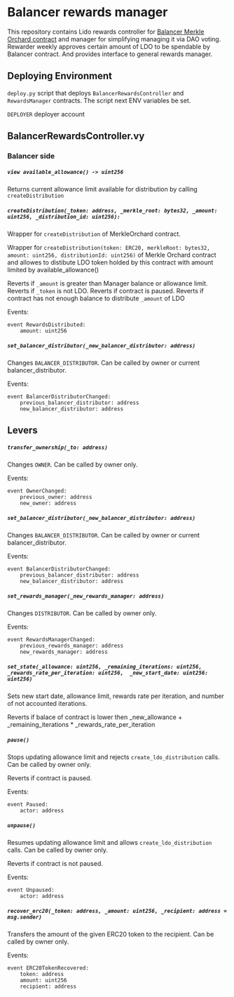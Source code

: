 # Balancer rewards manager

This repository contains Lido rewards controller for [Balancer Merkle Orchard contract](https://github.com/balancer-labs/balancer-v2-monorepo/blob/master/pkg/distributors/contracts/MerkleOrchard.sol) and manager for simplifying managing it via DAO voting.
Rewarder weekly approves certain amount of LDO to be spendable by Balancer contract. And provides interface to general rewards manager.

## Deploying Environment

`deploy.py` script that deploys `BalancerRewardsController` and `RewardsManager` contracts. The script next ENV variables be set.

`DEPLOYER` deployer account

## BalancerRewardsController.vy
### Balancer side

##### `view available_allowance() -> uint256`

Returns current allowance limit available for distribution by calling `createDistribution`

##### `createDistribution(_token: address, _merkle_root: bytes32, _amount: uint256, _distribution_id: uint256):`

Wrapper for `createDistribution` of MerkleOrchard contract.

Wrapper for `createDistribution(token: ERC20, merkleRoot: bytes32, amount: uint256, distributionId: uint256)`
of Merkle Orchard contract and allowes to distibute LDO token holded by this contract
with amount limited by available_allowance()

Reverts if `_amount` is greater than Manager balance or allowance limit.
Reverts if `_token` is not LDO.
Reverts if contract is paused.
Reverts if contract has not enough balance to distribute `_amount` of LDO

Events:

```vyper=
event RewardsDistributed:
    amount: uint256
```

##### `set_balancer_distributor(_new_balancer_distributor: address)`

Changes `BALANCER_DISTRIBUTOR`. Can be called by owner or current balancer_distributor.

Events:

```vyper=
event BalancerDistributorChanged:
    previous_balancer_distributor: address
    new_balancer_distributor: address
```

## Levers

##### `transfer_ownership(_to: address)`

Changes `OWNER`. Can be called by owner only.

Events:

```vyper=
event OwnerChanged:
    previous_owner: address
    new_owner: address
```


##### `set_balancer_distributor(_new_balancer_distributor: address)`

Changes `BALANCER_DISTRIBUTOR`. Can be called by owner or current balancer_distributor.

Events:

```vyper=
event BalancerDistributorChanged:
    previous_balancer_distributor: address
    new_balancer_distributor: address
```

##### `set_rewards_manager(_new_rewards_manager: address)`

Changes `DISTRIBUTOR`. Can be called by owner only.

Events:

```vyper=
event RewardsManagerChanged:
    previous_rewards_manager: address
    new_rewards_manager: address
```


##### `set_state(_allowance: uint256, _remaining_iterations: uint256, _rewards_rate_per_iteration: uint256,  _new_start_date: uint256: uint256)`

Sets new start date, allowance limit, rewards rate per iteration, and number of not accounted iterations.

Reverts if balace of contract is lower then _new_allowance + _remaining_iterations * _rewards_rate_per_iteration


##### `pause()`

Stops updating allowance limit and rejects `create_ldo_distribution` calls. Can be called by owner only.

Reverts if contract is paused.

Events:
```vyper=
event Paused:
    actor: address
```

##### `unpause()`

Resumes updating allowance limit and allows `create_ldo_distribution` calls.
Can be called by owner only.

Reverts if contract is not paused.

Events:
```vyper=
event Unpaused:
    actor: address
```

##### `recover_erc20(_token: address, _amount: uint256, _recipient: address = msg.sender)`

Transfers the amount of the given ERC20 token to the recipient. Can be called by owner only.

Events:
```vyper=
event ERC20TokenRecovered:
    token: address
    amount: uint256
    recipient: address
```
